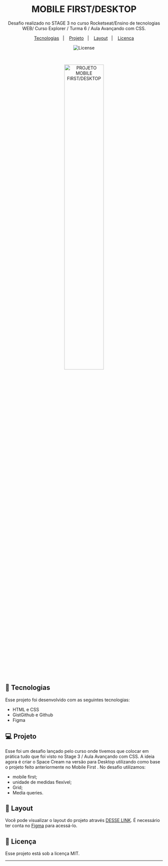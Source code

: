 <h1 align="center"> MOBILE FIRST/DESKTOP </h1>

<p align="center">
Desafio realizado no STAGE 3 no curso Rocketseat/Ensino de tecnologias WEB/ Curso Explorer / Turma 6 / Aula Avançando com CSS.
</p>

<p align="center">
  <a href="#-tecnologias">Tecnologias</a>&nbsp;&nbsp;&nbsp;|&nbsp;&nbsp;&nbsp;
  <a href="#-projeto">Projeto</a>&nbsp;&nbsp;&nbsp;|&nbsp;&nbsp;&nbsp;
  <a href="#-layout">Layout</a>&nbsp;&nbsp;&nbsp;|&nbsp;&nbsp;&nbsp;
  <a href="#memo-licença">Licença</a>
</p>

<p align="center">
  <img alt="License" src="https://img.shields.io/static/v1?label=license&message=MIT&color=49AA26&labelColor=000000">
</p>

<br>

<p align="center">
  <img alt="PROJETO MOBILE FIRST/DESKTOP"      src="https://raw.githubusercontent.com/gist/Fabiano2022/eb8f705a8a7c571253e8dd74d044d52a/raw/cb664dfe2f9f8524e59e6dc9c3e41cfa19d8641d/imagem%20space%20cream.svg"  width="50%">
</p>

## 🚀 Tecnologias


Esse projeto foi desenvolvido com as seguintes tecnologias:

- HTML e CSS
- GistGithub e Github
- Figma


## 💻 Projeto

Esse foi um desafio lançado pelo curso onde tivemos que colocar em prática tudo que foi visto no Stage 3 / Aula Avançando com CSS. A ideia agora é criar o Space Cream na versão para Desktop utilizando como base o projeto feito anteriormente no Mobile First . 
No desafio utilizamos:

- mobile first;
- unidade de medidas flexível;
- Grid;
- Media queries.

## 🔖 Layout

Você pode visualizar o layout do projeto através [DESSE LINK](https://www.figma.com/file/ttrUUPKyZNLtRFJpunRsFc/Stage-03---Grid-com-anima%C3%A7%C3%B5es-(Copy)?node-id=0%3A3&t=KwppO4FUBJm2MXU6-0). É necessário ter conta no [Figma](https://figma.com) para acessá-lo.

## :memo: Licença

Esse projeto está sob a licença MIT.

---
